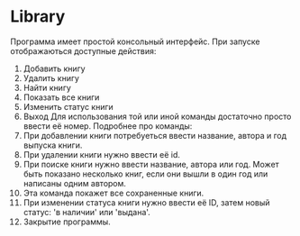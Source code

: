 # Library
Программа имеет простой консольный интерфейс. При запуске отображаються доступные действия:
1. Добавить книгу
2. Удалить книгу
3. Найти книгу
4. Показать все книги
5. Изменить статус книги
6. Выход
Для использования той или иной команды достаточно просто ввести её номер.
Подробнее про команды:
1. При добавлении книги потребуеться ввести название, автора и год выпуска книги.
2. При удалении книги нужно ввести её id.
3. При поиске книги нужно ввести название, автора или год. Может быть показано несколько книг, если они вышли в один год или написаны одним автором.
4. Эта команда покажет все сохраненные книги.
5. При изменении статуса книги нужно ввести её ID, затем новый статус: 'в наличии' или 'выдана'.
6. Закрытие программы.
